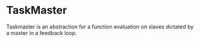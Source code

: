 
# TaskMaster

Taskmaster is an abstraction for a function evaluation on slaves dictated by a master in a feedback loop. 